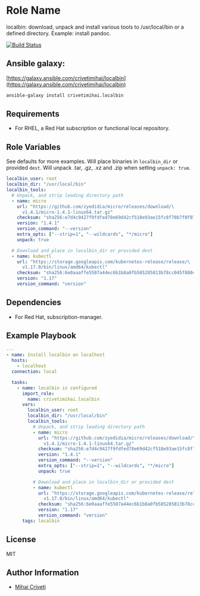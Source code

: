 Role Name
=========

localbin: download, unpack and install various tools to /usr/local/bin or a defined
directory. Example: install pandoc.

[![Build Status](https://travis-ci.org/cmihai-ansible/localbin.svg?branch=master)](https://travis-ci.org/cmihai-ansible/localbin)

Ansible galaxy:
---------------

[https://galaxy.ansible.com/crivetimihai/localbin](https://galaxy.ansible.com/crivetimihai/localbin)

```bash
ansible-galaxy install crivetimihai.localbin
```

Requirements
------------

- For RHEL, a Red Hat subscription or functional local repository.

Role Variables
--------------

See defaults for more examples.
Will place binaries in `localbin_dir` or provided `dest`.
Will unpack .tar, .gz, .xz and .zip when setting `unpack: true`.

```yaml
localbin_user: root
localbin_dir: "/usr/local/bin"
localbin_tools:
  # Unpack, and strip leading directory path
  - name: micro
    url: "https://github.com/zyedidia/micro/releases/download/\
      v1.4.1/micro-1.4.1-linux64.tar.gz"
    checksum: "sha256:e7d4c9427f9fdfed78e69d42cf518e93ae15fc8f70b7f0f87d292ed81206e900"
    version: "1.4.1"
    version_command: "--version"
    extra_opts: ["--strip=1", "--wildcards", "*/micro"]
    unpack: true

  # Download and place in localbin_dir or provided dest
  - name: kubectl
    url: "https://storage.googleapis.com/kubernetes-release/release/\
      v1.17.0/bin/linux/amd64/kubectl"
    checksum: "sha256:6e0aaaffe5507a44ec6b1b8a0fb585285813b78cc045f8804e70a6aac9d1cb4c"
    version: "1.17"
    version_command: "version"
```

Dependencies
------------

- For Red Hat, subscription-manager.

Example Playbook
----------------

```yaml
---
- name: Install localbin on localhost
  hosts:
    - localhost
  connection: local

  tasks:
    - name: localbin is configured
      import_role:
        name: crivetimihai.localbin
      vars:
        localbin_user: root
        localbin_dir: "/usr/local/bin"
        localbin_tools:
          # Unpack, and strip leading directory path
          - name: micro
            url: "https://github.com/zyedidia/micro/releases/download/\
              v1.4.1/micro-1.4.1-linux64.tar.gz"
            checksum: "sha256:e7d4c9427f9fdfed78e69d42cf518e93ae15fc8f70b7f0f87d292ed81206e900"
            version: "1.4.1"
            version_command: "--version"
            extra_opts: ["--strip=1", "--wildcards", "*/micro"]
            unpack: true

          # Download and place in localbin_dir or provided dest
          - name: kubectl
            url: "https://storage.googleapis.com/kubernetes-release/release/\
              v1.17.0/bin/linux/amd64/kubectl"
            checksum: "sha256:6e0aaaffe5507a44ec6b1b8a0fb585285813b78cc045f8804e70a6aac9d1cb4c"
            version: "1.17"
            version_command: "version"
      tags: localbin
```

License
-------

MIT

Author Information
------------------

- [Mihai Criveti](https://www.linkedin.com/in/crivetimihai/)
